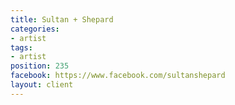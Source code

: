 ```yaml
---
title: Sultan + Shepard
categories:
- artist
tags:
- artist
position: 235
facebook: https://www.facebook.com/sultanshepard
layout: client
---
```


